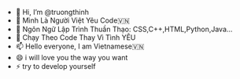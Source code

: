 - 👋 Hi, I’m @truongthinh
- 👀 Mình Là Người Việt Yêu Code🇻🇳
- 🌱 Ngôn Ngữ Lập Trình Thuần Thạo: CSS,C++,HTML,Python,Java...
- 💞️ Chạy Theo Code Thay Vì Tình YÊU
- 📫 Hello everyone, I am Vietnamese🇻🇳
- 😄 i will love you the way you want
- ⚡ try to develop yourself




